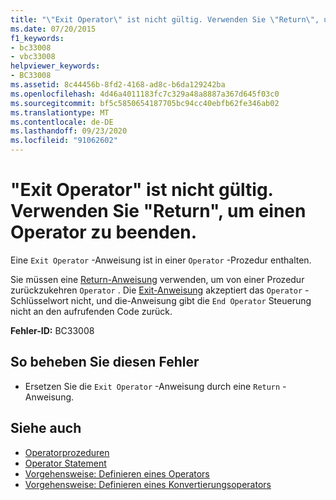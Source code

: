 ```yaml
---
title: "\"Exit Operator\" ist nicht gültig. Verwenden Sie \"Return\", um einen Operator zu beenden."
ms.date: 07/20/2015
f1_keywords:
- bc33008
- vbc33008
helpviewer_keywords:
- BC33008
ms.assetid: 8c44456b-8fd2-4168-ad8c-b6da129242ba
ms.openlocfilehash: 4d46a4011183fc7c329a48a8887a367d645f03c0
ms.sourcegitcommit: bf5c5850654187705bc94cc40ebfb62fe346ab02
ms.translationtype: MT
ms.contentlocale: de-DE
ms.lasthandoff: 09/23/2020
ms.locfileid: "91062602"
---
```

# <a name="exit-operator-is-not-valid-use-return-to-exit-an-operator"></a>"Exit Operator" ist nicht gültig. Verwenden Sie "Return", um einen Operator zu beenden.

Eine `Exit Operator` -Anweisung ist in einer `Operator` -Prozedur enthalten.  
  
 Sie müssen eine [Return-Anweisung](../language-reference/statements/return-statement.md) verwenden, um von einer Prozedur zurückzukehren `Operator` . Die [Exit-Anweisung](../language-reference/statements/exit-statement.md) akzeptiert das `Operator` -Schlüsselwort nicht, und die-Anweisung gibt die `End Operator` Steuerung nicht an den aufrufenden Code zurück.  
  
 **Fehler-ID:** BC33008  
  
## <a name="to-correct-this-error"></a>So beheben Sie diesen Fehler  
  
- Ersetzen Sie die `Exit Operator` -Anweisung durch eine `Return` -Anweisung.  
  
## <a name="see-also"></a>Siehe auch

- [Operatorprozeduren](../programming-guide/language-features/procedures/operator-procedures.md)
- [Operator Statement](../language-reference/statements/operator-statement.md)
- [Vorgehensweise: Definieren eines Operators](../programming-guide/language-features/procedures/how-to-define-an-operator.md)
- [Vorgehensweise: Definieren eines Konvertierungsoperators](../programming-guide/language-features/procedures/how-to-define-a-conversion-operator.md)
